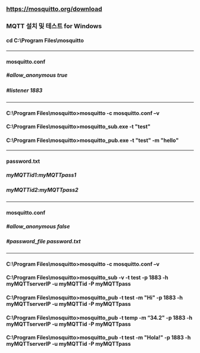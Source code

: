 ### https://mosquitto.org/download
### MQTT 설치 및 테스트 for Windows
#### cd C:\Program Files\mosquitto
---
#### mosquitto.conf
##### #allow_anonymous true
##### #listener 1883
---
#### C:\Program Files\mosquitto>mosquitto -c mosquitto.conf –v

#### C:\Program Files\mosquitto>mosquitto_sub.exe -t "test"
#### C:\Program Files\mosquitto>mosquitto_pub.exe -t "test" -m "hello"

---
#### password.txt
##### myMQTTid1:myMQTTpass1
##### myMQTTid2:myMQTTpass2
---
#### mosquitto.conf
##### #allow_anonymous false
##### #password_file password.txt
---
#### C:\Program Files\mosquitto>mosquitto -c mosquitto.conf –v

#### C:\Program Files\mosquitto>mosquitto_sub -v -t test -p 1883 -h myMQTTserverIP -u myMQTTid -P myMQTTpass
#### C:\Program Files\mosquitto>mosquitto_pub -t test -m "Hi" -p 1883 -h myMQTTserverIP -u myMQTTid -P myMQTTpass
#### C:\Program Files\mosquitto>mosquitto_pub -t temp -m “34.2" -p 1883 -h myMQTTserverIP -u myMQTTid -P myMQTTpass
#### C:\Program Files\mosquitto>mosquitto_pub -t test -m "Hola!" -p 1883 -h myMQTTserverIP -u myMQTTid -P myMQTTpass

